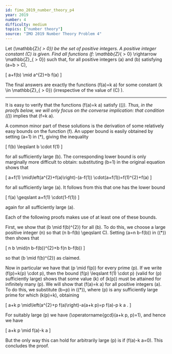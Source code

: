 ```yaml
---
id: fimo_2019_number_theory_p4
year: 2019
number: 4
difficulty: medium
topics: ["number theory"]
source: "IMO 2019 Number Theory Problem 4"
---
```


Let \(\mathbb{Z}_{ > 0}\) be the set of positive integers. A positive integer constant \(C\) is given. Find all functions \(f: \mathbb{Z}_{ > 0} \rightarrow \mathbb{Z}_{ > 0}\) such that, for all positive integers \(a\) and \(b\) satisfying \(a+b > C\),

\[
a+f(b) \mid a^{2}+b f(a)
\]

The final answers are exactly the functions \(f(a)=k a\) for some constant \(k \in \mathbb{Z}_{ > 0}\) (irrespective of the value of \(C\) ).

---
It is easy to verify that the functions \(f(a)=k a\) satisfy \((*)\). Thus, in the proofs below, we will only focus on the converse implication: that condition \((*)\) implies that \(f=k a\).

A common minor part of these solutions is the derivation of some relatively easy bounds on the function \(f\). An upper bound is easily obtained by setting \(a=1\) in (*), giving the inequality

\[
f(b) \leqslant b \cdot f(1)
\]

for all sufficiently large \(b\). The corresponding lower bound is only marginally more difficult to obtain: substituting \(b=1\) in the original equation shows that

\[
a+f(1) \mid\left(a^{2}+f(a)\right)-(a-f(1)) \cdot(a+f(1))=f(1)^{2}+f(a)
\]

for all sufficiently large \(a\). It follows from this that one has the lower bound

\[
f(a) \geqslant a+f(1) \cdot(1-f(1))
\]

again for all sufficiently large \(a\).

Each of the following proofs makes use of at least one of these bounds.

First, we show that \(b \mid f(b)^{2}\) for all \(b\). To do this, we choose a large positive integer \(n\) so that \(n b-f(b) \geqslant C\). Setting \(a=n b-f(b)\) in \((*)\) then shows that

\[
n b \mid(n b-f(b))^{2}+b f(n b-f(b))
\]

so that \(b \mid f(b)^{2}\) as claimed.

Now in particular we have that \(p \mid f(p)\) for every prime \(p\). If we write \(f(p)=k(p) \cdot p\), then the bound \(f(p) \leqslant f(1) \cdot p\) (valid for \(p\) sufficiently large) shows that some value \(k\) of \(k(p)\) must be attained for infinitely many \(p\). We will show that \(f(a)=k a\) for all positive integers \(a\). To do this, we substitute \(b=p\) in \((*)\), where \(p\) is any sufficiently large prime for which \(k(p)=k\), obtaining

\[
a+k p \mid\left(a^{2}+p f(a)\right)-a(a+k p)=p f(a)-p k a .
\]

For suitably large \(p\) we have \(\operatorname{gcd}(a+k p, p)=1\), and hence we have

\[
a+k p \mid f(a)-k a
\]

But the only way this can hold for arbitrarily large \(p\) is if \(f(a)-k a=0\). This concludes the proof.
